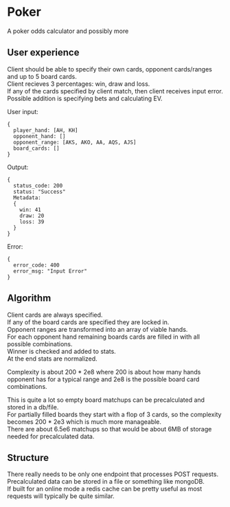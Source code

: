 # Poker
A poker odds calculator and possibly more

## User experience
Client should be able to specify their own cards, opponent cards/ranges and up to 5 board cards.\
Client recieves 3 percentages: win, draw and loss.\
If any  of the cards specified by client match, then client receives input error.\
Possible addition is specifying bets and calculating EV.

User input:
```
{
  player_hand: [AH, KH]
  opponent_hand: []
  opponent_range: [AKS, AKO, AA, AQS, AJS]
  board_cards: []
}
```

Output:
```
{
  status_code: 200
  status: "Success"
  Metadata:
  {
    win: 41
    draw: 20
    loss: 39
  }
}
```

Error:
```
{
  error_code: 400
  error_msg: "Input Error"
}
```

## Algorithm
Client cards are always specified.\
If any of the board cards are specified they are locked in.\
Opponent ranges are transformed into an array of viable hands.\
For each opponent hand remaining boards cards are filled in with all possible combinations.\
Winner is checked and added to stats.\
At the end stats are normalized.

Complexity is about 200 * 2e8 where 200 is about how many hands opponent has for a typical range and 2e8 is the possible board card combinations.

This is quite a lot so empty board matchups can be precalculated and stored in a db/file.\
For partially filled boards they start with a flop of 3 cards, so the complexity becomes 200 * 2e3 which is much more manageable.\
There are about 6.5e6 matchups so that would be about 6MB of storage needed for precalculated data.

## Structure

There really needs to be only one endpoint that processes POST requests.\
Precalculated data can be stored in a file or something like mongoDB.\
If built for an online mode a redis cache can be pretty useful as most requests will typically be quite similar.
